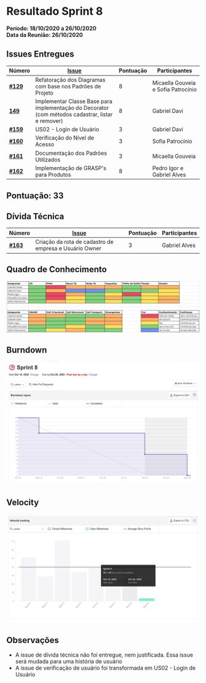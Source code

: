 # Resultado Sprint 8

**Período: 18/10/2020 a 26/10/2020**<br>
**Data da Reunião: 26/10/2020**

## Issues Entregues

| Número | [Issue](Modeling/objeto?id=Issue) | Pontuação | Participantes |
|--------|-----------------------------------|-----------|---------------|
| [**#129**](https://github.com/UnBArqDsw/2020.1_G12_Stock/issues/129) | Refatoração dos Diagramas com base nos Padrões de Projeto | 8 | Micaella Gouveia e Sofia Patrocínio |
| [**149**](https://github.com/UnBArqDsw/2020.1_G12_Stock/issues/149) | Implementar Classe Base para implementação do Decorator (com métodos cadastrar, listar e remover) | 8 | Gabriel Davi |
| [**#159**](https://github.com/UnBArqDsw/2020.1_G12_Stock/issues/159)  | US02 - Login de Usuário  | 3 | Gabriel Davi |
| [**#160**](https://github.com/UnBArqDsw/2020.1_G12_Stock/issues/160)  | Verificação do Nível de Acesso  | 3 | Sofia Patrocínio |
| [**#161**](https://github.com/UnBArqDsw/2020.1_G12_Stock/issues/161)  | Documentação dos Padrões Utilizados  | 3 | Micaella Gouveia |
| [**#162**](https://github.com/UnBArqDsw/2020.1_G12_Stock/issues/161)  | Implementação de GRASP's para Produtos  | 8 | Pedro Igor e Gabriel Alves |

## Pontuação: 33

## Dívida Técnica
| Número | [Issue](Modeling/objeto?id=Issue) | Pontuação | Participantes |
|--------|-----------------------------------|-----------|---------------|
| [**#163**](https://github.com/UnBArqDsw/2020.1_G12_Stock/issues/161)  | Criação da rota de cadastro de empresa e Usuário Owner | 3 | Gabriel Alves |

## Quadro de Conhecimento
![quadro 8](../../assets/img/Sprints/metricas/quadroS8.png)

## Burndown
![burndown 7](../../assets/img/Sprints/metricas/burndownS8.png)

## Velocity
![velocity 7](../../assets/img/Sprints/metricas/velocityS8.jpg)

## Observações
* A issue de dívida técnica não foi entregue, nem justificada. Essa issue será mudada para uma história de usuário
* A issue de verificação de usuário foi transformada em US02 - Login de Usuário